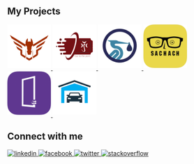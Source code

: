 ## My Projects

<div align="left">
    <a
    href="https://pegasusiraq.com/"
    target="_blank" >
    <img
    src=https://github.com/ahmedqais6/ahmedqais6/blob/master/assets/pegasus_cargo_iraq.png?&style=for-the-badge&logo=github&logoColor=white
    alt=pegasus style="margin-bottom: 5px; height: 100px;" />
  </a>
  <a
    href="https://play.google.com/store/apps/details?id=com.flutter.raiya_ticketing_mobile_app"
    target="_blank" >
    <img
    src=https://github.com/ahmedqais6/ahmedqais6/blob/master/assets/raiya_ticket.png?&style=for-the-badge&logo=github&logoColor=white
    alt=raiya style="margin-bottom: 5px; height: 100px;" />
  </a>
  <a href="https://orderii.co/" target="_blank" rel="noopener noreferrer">
    <img
    src=https://github.com/ahmedqais6/ahmedqais6/blob/master/assets/orderii.png?&style=for-the-badge&logo=github&logoColor=white
    alt=orderii style="margin-bottom: 5px; height: 100px;" />
  </a>

  <a href="https://sachach.org/" target="_blank">
    <img
    src=https://github.com/ahmedqais6/ahmedqais6/blob/master/assets/sachach.png?&style=for-the-badge&logo=github&logoColor=white
    alt=sachach style="margin-bottom: 5px; height: 100px;" />
  </a>
  <a href="https://etar.online/" target="_blank">
    <img
    src=https://github.com/ahmedqais6/ahmedqais6/blob/master/assets/etar.png?&style=for-the-badge&logo=github&logoColor=white
    alt=etar style="margin-bottom: 5px; height: 100px;" />
  </a>
      <a href="https://etar.online/" target="_blank">
    <img
    src=https://github.com/ahmedqais6/ahmedqais6/blob/master/assets/raiya_garages.png?&style=for-the-badge&logo=github&logoColor=white
    alt=grages style="margin-bottom: 5px; height: 100px;" />
  </a>
</div>

## Connect with me

<div align="left">
  <a href="https://linkedin.com/in/ahmedqais6" target="_blank">
    <img
    src=https://img.shields.io/badge/linkedin-%231E77B5.svg?&style=for-the-badge&logo=linkedin&logoColor=white
    alt=linkedin style="margin-bottom: 0px;" />
  </a>
  <a href="https://www.facebook.com/ahmedqais6" target="_blank">
    <img
    src=https://img.shields.io/badge/facebook-%232E87FB.svg?&style=for-the-badge&logo=facebook&logoColor=white
    alt=facebook style="margin-bottom: 0px;" />
  </a>
    <a href="https://twitter.com/ahmedqais66" target="_blank">
    <img
    src=https://img.shields.io/badge/twitter-%2300acee.svg?&style=for-the-badge&logo=twitter&logoColor=white
    alt=twitter style="margin-bottom: 0px;" />
  </a>
  <a href="https://stackoverflow.com/users/11250591/ahmed" target="_blank">
    <img
    src=https://img.shields.io/badge/stackoverflow-%23F28032.svg?&style=for-the-badge&logo=stackoverflow&logoColor=white
    alt=stackoverflow style="margin-bottom: 0px;" />
  </a>
</div>
<br />
